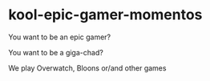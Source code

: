 # kool-epic-gamer-momentos
You want to be an epic gamer?

You want to be a giga-chad?

We play Overwatch, Bloons or/and other games
